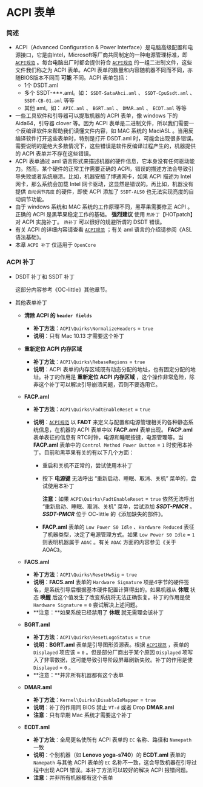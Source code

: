 # ACPI 表单

### 简述

- ACPI（Advanced Configuration & Power Interface）是电脑高级配置和电源接口，它是由Intel，Microsoft等厂商共同制定的一种电源管理标准，即 [`ACPI规范`](https://www.acpica.org/documentation) 。每台电脑出厂时都会提供符合 [`ACPI规范`](https://www.acpica.org/documentation) 的一组二进制文件，这些文件我们称之为 ACPI 表单。ACPI 表单的数量和内容随机器不同而不同，亦随BIOS版本不同而 **可能** 不同。ACPI 表单包括：
  - 1个 DSDT.aml
  - 多个 SSDT-***.aml。如： `SSDT-SataAhci.aml` 、 `SSDT-CpuSsdt.aml` 、 `SSDT-CB-01.aml` 等等
  - 其他 aml。如： `APIC.aml` 、 `BGRT.aml` 、 `DMAR.aml` 、 `ECDT.aml` 等等
- 一些工具软件和引导器可以提取机器的 ACPI 表单，像 windows 下的 Aida64，引导器 clover 等。因为 ACPI 表单是二进制文件，所以我们需要一个反编译软件来帮助我们读懂文件内容，如 MAC 系统的 MaciASL 。当用反编译软件打开这些表单时，特别是打开 DSDT.aml 时，可能会出现很多错误。需要说明的是绝大多数情况下，这些错误是软件反编译过程产生的，机器提供的 ACPI 表单并不存在这些错误。
- ACPI 表单通过 aml 语言形式来描述机器的硬件信息，它本身没有任何驱动能力。然而，某个硬件的正常工作需要正确的 ACPI，错误的描述方法会导致引导失败或者系统崩溃。比如，机器安插了博通网卡，如果 ACPI 描述为 Intel 网卡，那么系统会加载 Intel 网卡驱动，这显然是错误的。再比如，机器没有提供 `自动调节亮度` 的硬件，即使 ACPI 添加了 `SSDT-ALS0` 也无法实现亮度的自动调节功能。
- 由于 windows 系统和 MAC 系统的工作原理不同，黑苹果需要修正 ACPI 。正确的 ACPI 是黑苹果稳定工作的基础。 **强烈建议** 使用 `热补丁`【HOTpatch】对 ACPI 实施补丁。 `热补丁` 可以很好的规避所谓的 DSDT 错误。
- 有关 ACPI 的详细内容请查看 [`ACPI规范`](https://www.acpica.org/documentation) ；有关 aml 语言的介绍请参阅《ASL语法基础》。
- 本章 `ACPI 补丁` 仅适用于 `OpenCore` 

### ACPI 补丁

- DSDT 补丁和 SSDT 补丁

  这部分内容参考《OC-little》其他章节。

- 其他表单补丁

  - **清除 ACPI 的 `header fields`** 
    - **补丁方法**：`ACPI\Quirks\NormalizeHeaders` = `true` 
    - **说明**：只有 Mac 10.13 才需要这个补丁
  - **重新定位 ACPI 内存区域** 
    - **补丁方法**：`ACPI\Quirks\RebaseRegions` = `true` 
    - **说明**：ACPI 表单的内存区域既有动态分配的地址，也有固定分配的地址。补丁的作用是 **重新定位 ACPI 内存区域** ，这个操作非常危险，除非这个补丁可以解决引导崩溃问题，否则不要选用它。
  - **FACP.aml** 
    
    - **补丁方法**：`ACPI\Quirks\FadtEnableReset` = `true` 
    
    - **说明**：[`ACPI规范`](https://www.acpica.org/documentation) 以 **FADT** 来定义与配置和电源管理相关的各种静态系统信息，在机器的 ACPI 表单中以 **FACP.aml** 表单出现。 **FACP.aml** 表单表征的信息有 RTC时钟，电源和睡眠按键，电源管理等。当 **FACP.aml** 表单中的 `Control Method Power Button` = `1` 时使用本补丁。目前和黑苹果有关的有以下几个方面：
    
      - 重启和关机不正常的，尝试使用本补丁
    
      - 按下 **电源键** 无法呼出 “重新启动、睡眠、取消、关机” 菜单的，尝试使用本补丁
    
        **注意**：如果 `ACPI\Quirks\FadtEnableReset` = `true` 依然无法呼出 “重新启动、睡眠、取消、关机” 菜单，尝试添加 ***SSDT-PMCR*** 。 ***SSDT-PMCR*** 位于 OC-little 的《添加缺失的部件》。
    
      - **FACP.aml** 表单的 `Low Power S0 Idle` 、`Hardware Reduced` 表征了机器类型，决定了电源管理方式。如果 `Low Power S0 Idle` = `1` 则表明机器属于 `AOAC` 。有关 `AOAC` 方面的内容参见《关于AOAC》。
    
  - **FACS.aml** 
    - **补丁方法**：`ACPI\Quirks\ResetHwSig` = `true` 
    - **说明**：**FACS.aml** 表单的 `Hardware Signature` 项是4字节的硬件签名，是系统引导后根据基本硬件配置计算得出的。如果机器从 **休眠** 状态 **唤醒** 后这个值发生了改变系统将无法正确恢复。补丁的作用是使 `Hardware Signature` = `0` 尝试解决上述问题。
    - **注意：**如果系统已经禁用了 **休眠** 就无需理会该补丁
  - **BGRT.aml** 
    - **补丁方法**：`ACPI\Quirks\ResetLogoStatus` = `true` 
    - **说明**：**BGRT.aml** 表单是引导图形资源表。根据 [`ACPI规范`](https://www.acpica.org/documentation) ，表单的 `Displayed` 项应该 = `0` 。但是部分厂商出于某个原因 `Displayed` 项写入了非零数据，这可能导致引导阶段屏幕刷新失败。补丁的作用是使 `Displayed` = `0` 。
    - **注意：**并非所有机器都有这个表单
  - **DMAR.aml** 
    - **补丁方法**：`Kernel\Quirks\DisableIoMapper` = `true` 
    - **说明**：补丁的作用同 BIOS 禁止 `VT-d` 或者 Drop **DMAR.aml** 
    - **注意**：只有早期 Mac 系统才需要这个补丁
  - **ECDT.aml** 
    
    - **补丁方法**：全局更名使所有 ACPI 表单的 `EC` 名称、路径和 `Namepath` 一致
    - **说明**：个别机器（如 **Lenovo yoga-s740**）的 **ECDT.aml** 表单的 `Namepath` 与其他 ACPI 表单的 `EC` 名称不一致，这会导致机器在引导过程中出现 ACPI 错误。本补丁方法可以较好的解决 ACPI 报错问题。
    - **注意**：并非所有机器都有这个表单
